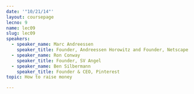 ```yaml
---
date: '"10/21/14"'
layout: coursepage
lecno: 9
name: lec09
slug: lec09
speakers:
  - speaker_name: Marc Andreessen
    speaker_title: Founder, Andreessen Horowitz and Founder, Netscape
  - speaker_name: Ron Conway
    speaker_title: Founder, SV Angel
  - speaker_name: Ben Silbermann
    speaker_title: Founder & CEO, Pinterest
topic: How to raise money

---
```

